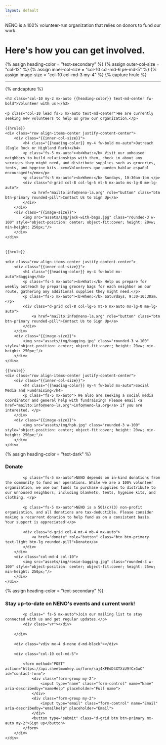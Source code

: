 ```yaml
---
layout: default
---
```

<div class="p-5 bg-dark rounded-3 text-light">
	<div class="container-fluid py-md-5 py-3">
		<p class="neno-blurb">NENO is a 100% volunteer-run organization that relies on donors to fund our work.</p>
		<h1 class="display-5 fw-bold mb-0">Here's how you can get involved.</h1>
	</div>
</div>

{% assign heading-color = "text-secondary" %}
{% assign outer-col-size = "col-12" %}
{% assign inner-col-size = "col-10 col-md-6 pe-md-5" %}
{% assign image-size = "col-10 col-md-3 my-4" %}
{% capture hrule %}
	<hr class='col-10 mx-auto my-4' />
{% endcapture %}
<div class="{{outer-col-size}} py-2 mx-auto mt-4">

	<h3 class="col-10 my-2 mx-auto {{heading-color}} text-md-center fw-bold">Volunteer with us!</h3>

	<p class="col-10 lead fs-5 mx-auto text-md-center">We are currently seeking new volunteers to help us grow our organization.</p>

	{{hrule}}
	<div class="row align-items-center justify-content-center">
		<div class="{{inner-col-size}}">
			<h4 class="{{heading-color}} my-4 fw-bold mx-auto">Outreach (Eagle Rock or Highland Park)</h4>
			<p class="fs-5 mx-auto"><b>What:</b> Visit our unhoused neighbors to build relationships with them, check in about any services they might need, and distribute supplies such as groceries, tents, and hygeine kits. <em>Volunteers que pueden hablar español encouraged!</em></p>
			<p class="fs-5 mx-auto"><b>When:</b> Sundays, 10:30am-1pm.</p>
			<div class="d-grid col-8 col-lg-6 mt-6 mx-auto ms-lg-0 me-lg-auto">
	         	<a href="mailto:info@neno-la.org" role="button" class="btn btn-primary rounded-pill">Contact Us to Sign Up</a>
	        </div>
		</div>
		<div class="{{image-size}}">
			<img src="assets/img/jack-with-bags.jpg" class="rounded-3 w-100" style="object-position: center; object-fit:cover; height: 20vw; min-height: 250px;"/>
		</div>
	</div>


	{{hrule}}

	<div class="row align-items-center justify-content-center">
		<div class="{{inner-col-size}}">
			<h4 class="{{heading-color}} my-4 fw-bold mx-auto">Bagging</h4>
			<p class="fs-5 mx-auto"><b>What:</b> Help us prepare for weekly outreach by preparing grocery bags for each neighbor on our route, gathering any additional supplies they might need.</p>
			<p class="fs-5 mx-auto"><b>When:</b> Saturdays, 9:30-10:30am.</p>
			<div class="d-grid col-8 col-lg-6 mt-6 mx-auto ms-lg-0 me-lg-auto">
	         	<a href="mailto:info@neno-la.org" role="button" class="btn btn-primary rounded-pill">Contact Us to Sign Up</a>
	        </div>
		</div>
		<div class="{{image-size}}">
			<img src="assets/img/bagging.jpg" class="rounded-3 w-100" style="object-position: center; object-fit:cover; height: 20vw; min-height: 250px;"/>
		</div>
	</div>

	{{hrule}}
	<div class="row align-items-center justify-content-center">
		<div class="{{inner-col-size}}">
			<h4 class="{{heading-color}} my-4 fw-bold mx-auto">Social Media and Fundraising</h4>
			<p class="fs-5 mx-auto"> We also are seeking a social media coordinator and general help with fundraising! Please email <a href="mailto:info@neno-la.org">info@neno-la.org</a> if you are interested. </p>
		</div>
		<div class="{{image-size}}">
			<img src="assets/img/hpb.jpg" class="rounded-3 w-100" style="object-position: center; object-fit:cover; height: 20vw; min-height: 250px;"/>
		</div>
	</div>

</div>

{% assign heading-color = "text-dark" %}

<div class="{{outer-col-size}} pt-4 pb-2 card-rounded mx-auto bg-accent">
	<div class="row align-items-center justify-content-center">
		<div class="{{inner-col-size}}">
			<h3 class="my-4 mx-auto {{heading-color}} text-bold">Donate</h3>

			<p class="fs-5 mx-auto">NENO depends on in-kind donations from the community to fund our operations. While we are a 100% volunteer organization, we use our funds to purchase supplies to distribute to our unhoused neighbors, including blankets, tents, hygeine kits, and clothing. </p>

			<p class="fs-5 mx-auto">NENO is a 501(c)(3) non-profit organization, and all donations are tax-deductible. Please consider making a recurrent donation to help fund us on a consistent basis. Your support is appreciated!</p>

			<div class="d-grid col-4 mt-4 mb-4 mx-auto">
	         	<a href="donate" role="button" class="btn btn-primary text-light btn-lg rounded-pill">Donate</a>
	        </div>
       	</div>
       	<div class="col-md-4 col-10">
			<img src="assets/img/rosie-bagging.jpg" class="rounded-3 w-100" style="object-position: center; object-fit:cover; height: 25vw; min-height: 250px;"/>
		</div>
   	</div>

</div>

{% assign heading-color = "text-secondary" %}

<div class="{{outer-col-size}} mx-auto" >
	<div class="row align-items-center justify-content-center h-100" style="min-height: 25vw;">
		<div class="col-10 col-md-5 text-center text-md-start">
			<h3 class="{{heading-color}} my-4 mx-auto text-bold">Stay up-to-date on NENO's events and current work!</h3>

			<p class=" fs-5 mx-auto">Join our mailing list to stay connected with us and get regular updates.</p>
			<div class="vr"></div>

		</div>

		<div class="vdiv mx-4 d-none d-md-block"></div>

		<div class="col-10 col-md-5">

			<form method="POST" action="https://api.sheetmonkey.io/form/saj4XFEdD4XTXiU9fCxGuC" id="contact-form">
		  		<div class="form-group my-2">
		    		<input type="name" class="form-control" name="Name" aria-describedby="nameHelp" placeholder="Full name">
		  		</div>
		  		<div class="form-group my-2">
		    		<input type="email" class="form-control" name="Email" aria-describedby="emailHelp" placeholder="Email">
		  		</div>
		  		<button type="submit" class="d-grid btn btn-primary mx-auto my-2">Sign up</button>
			</form>
		</div>
	</div>

</div>
